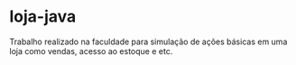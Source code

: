 # loja-java
Trabalho realizado na faculdade para simulação de ações básicas em uma loja como vendas, acesso ao estoque e etc.
